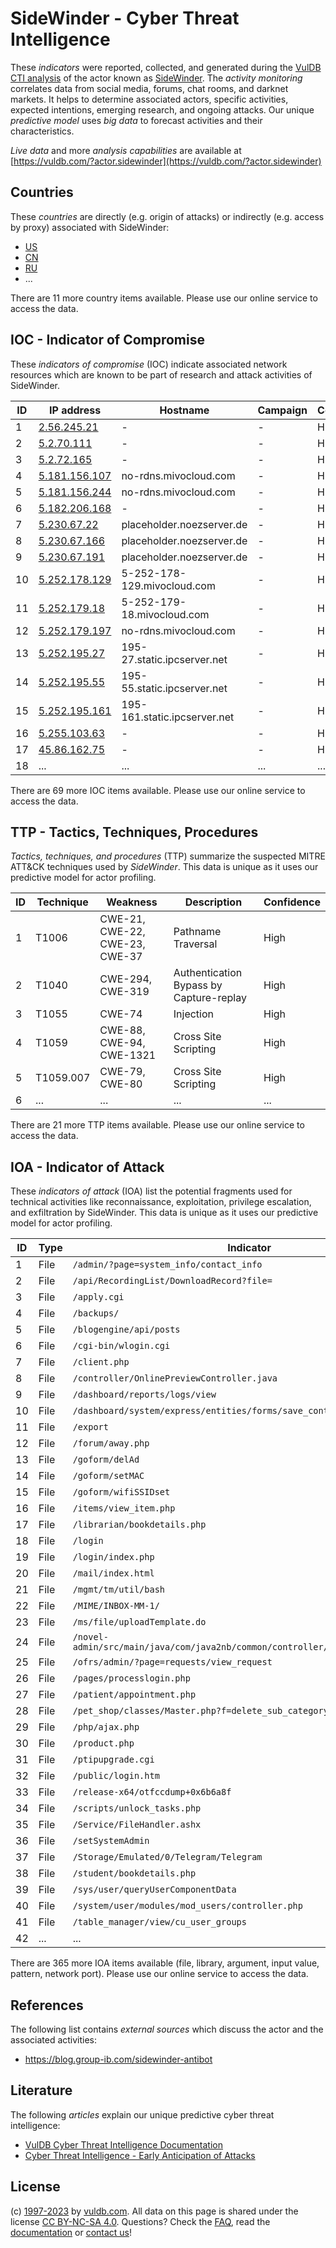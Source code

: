 # SideWinder - Cyber Threat Intelligence

These _indicators_ were reported, collected, and generated during the [VulDB CTI analysis](https://vuldb.com/?kb.cti) of the actor known as [SideWinder](https://vuldb.com/?actor.sidewinder). The _activity monitoring_ correlates data from social media, forums, chat rooms, and darknet markets. It helps to determine associated actors, specific activities, expected intentions, emerging research, and ongoing attacks. Our unique _predictive model_ uses _big data_ to forecast activities and their characteristics.

_Live data_ and more _analysis capabilities_ are available at [https://vuldb.com/?actor.sidewinder](https://vuldb.com/?actor.sidewinder)

## Countries

These _countries_ are directly (e.g. origin of attacks) or indirectly (e.g. access by proxy) associated with SideWinder:

* [US](https://vuldb.com/?country.us)
* [CN](https://vuldb.com/?country.cn)
* [RU](https://vuldb.com/?country.ru)
* ...

There are 11 more country items available. Please use our online service to access the data.

## IOC - Indicator of Compromise

These _indicators of compromise_ (IOC) indicate associated network resources which are known to be part of research and attack activities of SideWinder.

ID | IP address | Hostname | Campaign | Confidence
-- | ---------- | -------- | -------- | ----------
1 | [2.56.245.21](https://vuldb.com/?ip.2.56.245.21) | - | - | High
2 | [5.2.70.111](https://vuldb.com/?ip.5.2.70.111) | - | - | High
3 | [5.2.72.165](https://vuldb.com/?ip.5.2.72.165) | - | - | High
4 | [5.181.156.107](https://vuldb.com/?ip.5.181.156.107) | no-rdns.mivocloud.com | - | High
5 | [5.181.156.244](https://vuldb.com/?ip.5.181.156.244) | no-rdns.mivocloud.com | - | High
6 | [5.182.206.168](https://vuldb.com/?ip.5.182.206.168) | - | - | High
7 | [5.230.67.22](https://vuldb.com/?ip.5.230.67.22) | placeholder.noezserver.de | - | High
8 | [5.230.67.166](https://vuldb.com/?ip.5.230.67.166) | placeholder.noezserver.de | - | High
9 | [5.230.67.191](https://vuldb.com/?ip.5.230.67.191) | placeholder.noezserver.de | - | High
10 | [5.252.178.129](https://vuldb.com/?ip.5.252.178.129) | 5-252-178-129.mivocloud.com | - | High
11 | [5.252.179.18](https://vuldb.com/?ip.5.252.179.18) | 5-252-179-18.mivocloud.com | - | High
12 | [5.252.179.197](https://vuldb.com/?ip.5.252.179.197) | no-rdns.mivocloud.com | - | High
13 | [5.252.195.27](https://vuldb.com/?ip.5.252.195.27) | 195-27.static.ipcserver.net | - | High
14 | [5.252.195.55](https://vuldb.com/?ip.5.252.195.55) | 195-55.static.ipcserver.net | - | High
15 | [5.252.195.161](https://vuldb.com/?ip.5.252.195.161) | 195-161.static.ipcserver.net | - | High
16 | [5.255.103.63](https://vuldb.com/?ip.5.255.103.63) | - | - | High
17 | [45.86.162.75](https://vuldb.com/?ip.45.86.162.75) | - | - | High
18 | ... | ... | ... | ...

There are 69 more IOC items available. Please use our online service to access the data.

## TTP - Tactics, Techniques, Procedures

_Tactics, techniques, and procedures_ (TTP) summarize the suspected MITRE ATT&CK techniques used by _SideWinder_. This data is unique as it uses our predictive model for actor profiling.

ID | Technique | Weakness | Description | Confidence
-- | --------- | -------- | ----------- | ----------
1 | T1006 | CWE-21, CWE-22, CWE-23, CWE-37 | Pathname Traversal | High
2 | T1040 | CWE-294, CWE-319 | Authentication Bypass by Capture-replay | High
3 | T1055 | CWE-74 | Injection | High
4 | T1059 | CWE-88, CWE-94, CWE-1321 | Cross Site Scripting | High
5 | T1059.007 | CWE-79, CWE-80 | Cross Site Scripting | High
6 | ... | ... | ... | ...

There are 21 more TTP items available. Please use our online service to access the data.

## IOA - Indicator of Attack

These _indicators of attack_ (IOA) list the potential fragments used for technical activities like reconnaissance, exploitation, privilege escalation, and exfiltration by SideWinder. This data is unique as it uses our predictive model for actor profiling.

ID | Type | Indicator | Confidence
-- | ---- | --------- | ----------
1 | File | `/admin/?page=system_info/contact_info` | High
2 | File | `/api/RecordingList/DownloadRecord?file=` | High
3 | File | `/apply.cgi` | Medium
4 | File | `/backups/` | Medium
5 | File | `/blogengine/api/posts` | High
6 | File | `/cgi-bin/wlogin.cgi` | High
7 | File | `/client.php` | Medium
8 | File | `/controller/OnlinePreviewController.java` | High
9 | File | `/dashboard/reports/logs/view` | High
10 | File | `/dashboard/system/express/entities/forms/save_control/[GUID]` | High
11 | File | `/export` | Low
12 | File | `/forum/away.php` | High
13 | File | `/goform/delAd` | High
14 | File | `/goform/setMAC` | High
15 | File | `/goform/wifiSSIDset` | High
16 | File | `/items/view_item.php` | High
17 | File | `/librarian/bookdetails.php` | High
18 | File | `/login` | Low
19 | File | `/login/index.php` | High
20 | File | `/mail/index.html` | High
21 | File | `/mgmt/tm/util/bash` | High
22 | File | `/MIME/INBOX-MM-1/` | High
23 | File | `/ms/file/uploadTemplate.do` | High
24 | File | `/novel-admin/src/main/java/com/java2nb/common/controller/FileController.java` | High
25 | File | `/ofrs/admin/?page=requests/view_request` | High
26 | File | `/pages/processlogin.php` | High
27 | File | `/patient/appointment.php` | High
28 | File | `/pet_shop/classes/Master.php?f=delete_sub_category` | High
29 | File | `/php/ajax.php` | High
30 | File | `/product.php` | Medium
31 | File | `/ptipupgrade.cgi` | High
32 | File | `/public/login.htm` | High
33 | File | `/release-x64/otfccdump+0x6b6a8f` | High
34 | File | `/scripts/unlock_tasks.php` | High
35 | File | `/Service/FileHandler.ashx` | High
36 | File | `/setSystemAdmin` | High
37 | File | `/Storage/Emulated/0/Telegram/Telegram` | High
38 | File | `/student/bookdetails.php` | High
39 | File | `/sys/user/queryUserComponentData` | High
40 | File | `/system/user/modules/mod_users/controller.php` | High
41 | File | `/table_manager/view/cu_user_groups` | High
42 | ... | ... | ...

There are 365 more IOA items available (file, library, argument, input value, pattern, network port). Please use our online service to access the data.

## References

The following list contains _external sources_ which discuss the actor and the associated activities:

* https://blog.group-ib.com/sidewinder-antibot

## Literature

The following _articles_ explain our unique predictive cyber threat intelligence:

* [VulDB Cyber Threat Intelligence Documentation](https://vuldb.com/?kb.cti)
* [Cyber Threat Intelligence - Early Anticipation of Attacks](https://www.scip.ch/en/?labs.20201022)

## License

(c) [1997-2023](https://vuldb.com/?kb.changelog) by [vuldb.com](https://vuldb.com/?kb.about). All data on this page is shared under the license [CC BY-NC-SA 4.0](https://creativecommons.org/licenses/by-nc-sa/4.0/). Questions? Check the [FAQ](https://vuldb.com/?kb.faq), read the [documentation](https://vuldb.com/?kb) or [contact us](https://vuldb.com/?contact)!
